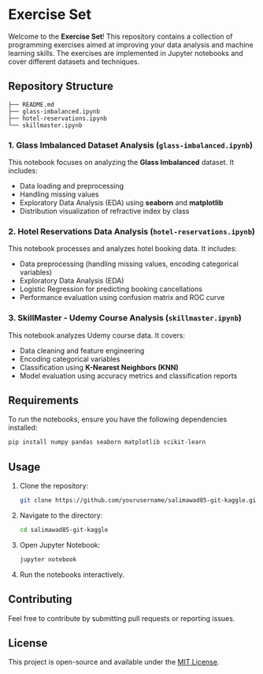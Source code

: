 # Exercise Set

Welcome to the **Exercise Set**! This repository contains a collection of programming exercises aimed at improving your data analysis and machine learning skills. The exercises are implemented in Jupyter notebooks and cover different datasets and techniques.

## Repository Structure

```
├── README.md
├── glass-imbalanced.ipynb
├── hotel-reservations.ipynb
└── skillmaster.ipynb
```

### 1. **Glass Imbalanced Dataset Analysis** (`glass-imbalanced.ipynb`)
This notebook focuses on analyzing the **Glass Imbalanced** dataset. It includes:
- Data loading and preprocessing
- Handling missing values
- Exploratory Data Analysis (EDA) using **seaborn** and **matplotlib**
- Distribution visualization of refractive index by class

### 2. **Hotel Reservations Data Analysis** (`hotel-reservations.ipynb`)
This notebook processes and analyzes hotel booking data. It includes:
- Data preprocessing (handling missing values, encoding categorical variables)
- Exploratory Data Analysis (EDA)
- Logistic Regression for predicting booking cancellations
- Performance evaluation using confusion matrix and ROC curve

### 3. **SkillMaster - Udemy Course Analysis** (`skillmaster.ipynb`)
This notebook analyzes Udemy course data. It covers:
- Data cleaning and feature engineering
- Encoding categorical variables
- Classification using **K-Nearest Neighbors (KNN)**
- Model evaluation using accuracy metrics and classification reports

## Requirements
To run the notebooks, ensure you have the following dependencies installed:
```bash
pip install numpy pandas seaborn matplotlib scikit-learn
```

## Usage
1. Clone the repository:
   ```bash
   git clone https://github.com/yourusername/salimawad85-git-kaggle.git
   ```
2. Navigate to the directory:
   ```bash
   cd salimawad85-git-kaggle
   ```
3. Open Jupyter Notebook:
   ```bash
   jupyter notebook
   ```
4. Run the notebooks interactively.

## Contributing
Feel free to contribute by submitting pull requests or reporting issues.

## License
This project is open-source and available under the [MIT License](LICENSE).



